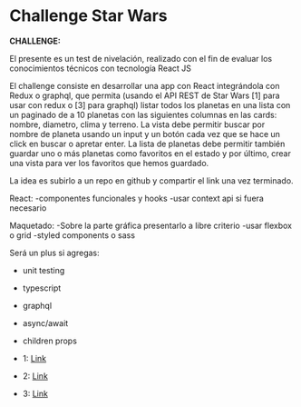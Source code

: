 # Challenge Star Wars 

**CHALLENGE:**

El presente es un test de nivelación, realizado con el fin de evaluar los conocimientos técnicos con tecnología React JS

El challenge consiste en desarrollar una app con React integrándola con Redux o graphql, que permita (usando el API REST de Star Wars [1] para usar con redux o [3] para graphql) listar todos los planetas en una lista con un paginado de a 10 planetas con las siguientes columnas en las cards: nombre, diametro, clima y terreno.
La vista debe permitir buscar por nombre de planeta usando un input y un botón cada vez que se hace un click en buscar o apretar enter.
La lista de planetas debe permitir también guardar uno o más planetas como favoritos en el estado y por último, crear una vista para ver los favoritos que hemos guardado.

La idea es subirlo a un repo en github y compartir el link una vez terminado.

React: 
-componentes funcionales y hooks
-usar context api si fuera necesario

Maquetado: 
-Sobre la parte gráfica presentarlo a libre criterio
-usar flexbox o grid
-styled components o sass

Será un plus si agregas:
- unit testing
- typescript
- graphql
- async/await 
- children props

- 1: [Link](https://swapi.dev/documentation)
- 2: [Link](https://swapi.dev/documentation#search)
- 3: [Link](https://graphql.org/swapi-graphql/)
